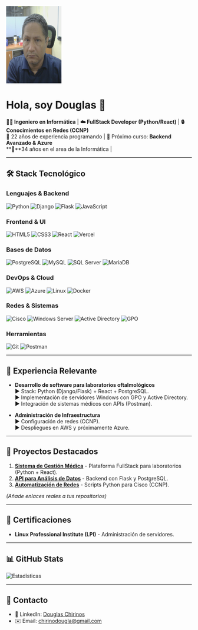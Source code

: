<img src="dougava01.png" alt="Mi Foto" width="150">

# Hola, soy Douglas 👋 

**👨‍💻 Ingeniero en Informática** | **☁️ FullStack Developer (Python/React)** | **🔒 Conocimientos en Redes (CCNP)**  
**📅** 22 años de experiencia programando | **🚀** Próximo curso: **Backend Avanzado & Azure**  
**📅**34 años en el area de la Informática |

---

## 🛠️ **Stack Tecnológico**

### **Lenguajes & Backend**
![Python](https://img.shields.io/badge/Python-3776AB?style=for-the-badge&logo=python&logoColor=white)
![Django](https://img.shields.io/badge/Django-092E20?style=for-the-badge&logo=django&logoColor=white)
![Flask](https://img.shields.io/badge/Flask-000000?style=for-the-badge&logo=flask&logoColor=white)
![JavaScript](https://img.shields.io/badge/JavaScript-F7DF1E?style=for-the-badge&logo=javascript&logoColor=black)

### **Frontend & UI**
![HTML5](https://img.shields.io/badge/HTML5-E34F26?style=for-the-badge&logo=html5&logoColor=white)
![CSS3](https://img.shields.io/badge/CSS3-1572B6?style=for-the-badge&logo=css3&logoColor=white)
![React](https://img.shields.io/badge/React-20232A?style=for-the-badge&logo=react&logoColor=61DAFB)
![Vercel](https://img.shields.io/badge/Vercel-000000?style=for-the-badge&logo=vercel&logoColor=white)

### **Bases de Datos**
![PostgreSQL](https://img.shields.io/badge/PostgreSQL-316192?style=for-the-badge&logo=postgresql&logoColor=white)
![MySQL](https://img.shields.io/badge/MySQL-005C84?style=for-the-badge&logo=mysql&logoColor=white)
![SQL Server](https://img.shields.io/badge/SQL_Server-CC2927?style=for-the-badge&logo=microsoft-sql-server&logoColor=white)
![MariaDB](https://img.shields.io/badge/MariaDB-003545?style=for-the-badge&logo=mariadb&logoColor=white)

### **DevOps & Cloud**
![AWS](https://img.shields.io/badge/AWS-232F3E?style=for-the-badge&logo=amazon-aws&logoColor=white)
![Azure](https://img.shields.io/badge/Azure-0078D4?style=for-the-badge&logo=microsoft-azure&logoColor=white)
![Linux](https://img.shields.io/badge/Linux-FCC624?style=for-the-badge&logo=linux&logoColor=black)
![Docker](https://img.shields.io/badge/Docker-2CA5E0?style=for-the-badge&logo=docker&logoColor=white)

### **Redes & Sistemas**
![Cisco](https://img.shields.io/badge/Cisco-1BA0D7?style=for-the-badge&logo=cisco&logoColor=white)
![Windows Server](https://img.shields.io/badge/Windows_Server-0078D6?style=for-the-badge&logo=windows&logoColor=white)
![Active Directory](https://img.shields.io/badge/Active_Directory-0078D4?style=for-the-badge&logo=microsoft&logoColor=white)
![GPO](https://img.shields.io/badge/Group_Policy-0078D4?style=for-the-badge&logo=microsoft&logoColor=white)

### **Herramientas**
![Git](https://img.shields.io/badge/Git-F05032?style=for-the-badge&logo=git&logoColor=white)
![Postman](https://img.shields.io/badge/Postman-FF6C37?style=for-the-badge&logo=postman&logoColor=white)

---

## 💼 **Experiencia Relevante**
- **Desarrollo de software para laboratorios oftalmológicos**  
  ▶️ Stack: Python (Django/Flask) + React + PostgreSQL.  
  ▶️ Implementación de servidores Windows con GPO y Active Directory.  
  ▶️ Integración de sistemas médicos con APIs (Postman).  

- **Administración de Infraestructura**  
  ▶️ Configuración de redes (CCNP).  
  ▶️ Despliegues en AWS y próximamente Azure.  

---

## 📂 **Proyectos Destacados**
1. **[Sistema de Gestión Médica](https://github.com/tuUsuario/repo)** - Plataforma FullStack para laboratorios (Python + React).  
2. **[API para Análisis de Datos](https://github.com/tuUsuario/repo)** - Backend con Flask y PostgreSQL.  
3. **[Automatización de Redes](https://github.com/tuUsuario/repo)** - Scripts Python para Cisco (CCNP).  

*(Añade enlaces reales a tus repositorios)*  

---

## 📜 **Certificaciones**
<!-- - **Cisco CCNA/CCNP** - Redes y equipos Cisco.  -->
- **Linux Professional Institute (LPI)** - Administración de servidores.  
<!-- - **AWS Cloud Practitioner** (Próximo: Azure).  -->

---

## 📊 **GitHub Stats**
![Estadísticas](https://github-readme-stats.vercel.app/api?username=tuUsuario&show_icons=true&theme=dark)  
 

---

## 📩 **Contacto**
- 🔗 LinkedIn: [Douglas Chirinos](linkedin.com/in/douglas-chirinos-30560831)
- ✉️ Email: chirinodougla@gmail.com  
